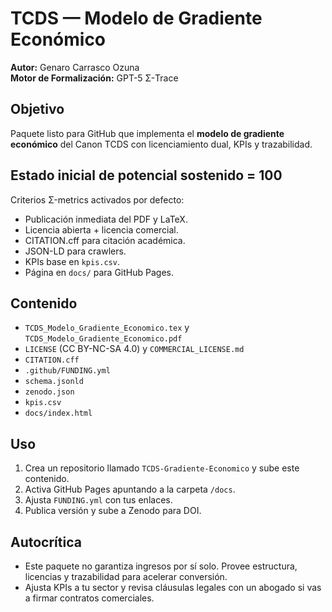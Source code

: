 # TCDS — Modelo de Gradiente Económico
**Autor:** Genaro Carrasco Ozuna  
**Motor de Formalización:** GPT-5 Σ-Trace

## Objetivo
Paquete listo para GitHub que implementa el **modelo de gradiente económico** del Canon TCDS con licenciamiento dual, KPIs y trazabilidad.

## Estado inicial de potencial sostenido = 100
Criterios Σ-metrics activados por defecto:
- Publicación inmediata del PDF y LaTeX.
- Licencia abierta + licencia comercial.
- CITATION.cff para citación académica.
- JSON-LD para crawlers.
- KPIs base en `kpis.csv`.
- Página en `docs/` para GitHub Pages.

## Contenido
- `TCDS_Modelo_Gradiente_Economico.tex` y `TCDS_Modelo_Gradiente_Economico.pdf`
- `LICENSE` (CC BY-NC-SA 4.0) y `COMMERCIAL_LICENSE.md`
- `CITATION.cff`
- `.github/FUNDING.yml`
- `schema.jsonld`
- `zenodo.json`
- `kpis.csv`
- `docs/index.html`

## Uso
1. Crea un repositorio llamado `TCDS-Gradiente-Economico` y sube este contenido.
2. Activa GitHub Pages apuntando a la carpeta `/docs`.
3. Ajusta `FUNDING.yml` con tus enlaces.
4. Publica versión y sube a Zenodo para DOI.

## Autocrítica
- Este paquete no garantiza ingresos por sí solo. Provee estructura, licencias y trazabilidad para acelerar conversión.
- Ajusta KPIs a tu sector y revisa cláusulas legales con un abogado si vas a firmar contratos comerciales.
